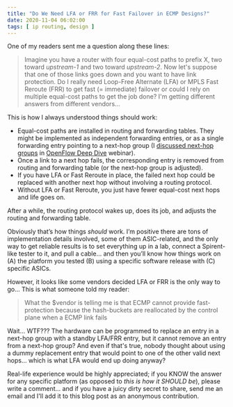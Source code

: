 ```yaml
---
title: "Do We Need LFA or FRR for Fast Failover in ECMP Designs?"
date: 2020-11-04 06:02:00
tags: [ ip routing, design ]
---
```

One of my readers sent me a question along these lines:

> Imagine you have a router with four equal-cost paths to prefix  X, two toward _upstream-1_ and two toward _upstream-2_. Now let's suppose that one of those links goes down and you want to have link protection. Do I really need Loop-Free Alternate (LFA) or MPLS Fast Reroute (FRR) to get fast (= immediate) failover or could I rely on multiple equal-cost paths to get the job done? I'm getting different answers from different vendors...

This is how I always understood things should work:
<!--more-->
* Equal-cost paths are installed in routing and forwarding tables. They might be implemented as independent forwarding entries, or as a single forwarding entry pointing to a next-hop group (I [discussed next-hop groups](https://my.ipspace.net/bin/list?id=OpenFlow#OpenFlow%20Forwarding%20Model) in [OpenFlow Deep Dive](https://www.ipspace.net/OpenFlow_Deep_Dive) webinar).
* Once a link to a next hop fails, the corresponding entry is removed from routing and forwarding table (or the next-hop group is adjusted).
* If you have LFA or Fast Reroute in place, the failed next hop could be replaced with another next hop without involving a routing protocol.
* Without LFA or Fast Reroute, you just have fewer equal-cost next hops and life goes on.

After a while, the routing protocol wakes up, does its job, and adjusts the routing and forwarding table.

Obviously that’s how things _should_ work. I’m positive there are tons of implementation details involved, some of them ASIC-related, and the only way to get reliable results is to set everything up in a lab, connect a Spirent-like tester to it, and pull a cable… and then you’ll know how things work on (A) the platform you tested (B) using a specific software release with (C) specific ASICs.

However, it looks like some vendors decided LFA or FRR is the only way to go... This is what someone told my reader:

> What the $vendor is telling me is that ECMP cannot provide fast-protection because the hash-buckets are reallocated by the control plane when a ECMP link fails

Wait... WTF??? The hardware can be programmed to replace an entry in a next-hop group with a standby LFA/FRR entry, but it cannot remove an entry from a next-hop group? And even if that's true, nobody thought about using a dummy replacement entry that would point to one of the other valid next hops... which is what LFA would end up doing anyway?

Real-life experience would be highly appreciated; if you KNOW the answer for any specific platform (as opposed to _this is how it SHOULD be_), please write a comment... and if you have a juicy dirty secret to share, send me an email and I'll add it to this blog post as an anonymous contribution.